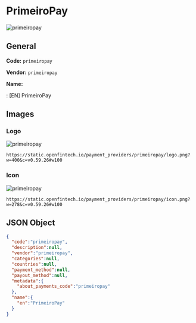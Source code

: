 
# PrimeiroPay 
![primeiropay](https://static.openfintech.io/payment_providers/primeiropay/logo.png?w=400&c=v0.59.26#w100)  

## General 
 
**Code:** `primeiropay` 
 
**Vendor:** `primeiropay` 
 
**Name:** 
 
:	[EN] PrimeiroPay 
 

## Images 

### Logo 
 
![primeiropay](https://static.openfintech.io/payment_providers/primeiropay/logo.png?w=400&c=v0.59.26#w100)  

```
https://static.openfintech.io/payment_providers/primeiropay/logo.png?w=400&c=v0.59.26#w100
```  

### Icon 
 
![primeiropay](https://static.openfintech.io/payment_providers/primeiropay/icon.png?w=278&c=v0.59.26#w100)  

```
https://static.openfintech.io/payment_providers/primeiropay/icon.png?w=278&c=v0.59.26#w100
```  

## JSON Object 

```json
{
  "code":"primeiropay",
  "description":null,
  "vendor":"primeiropay",
  "categories":null,
  "countries":null,
  "payment_method":null,
  "payout_method":null,
  "metadata":{
    "about_payments_code":"primeiropay"
  },
  "name":{
    "en":"PrimeiroPay"
  }
}
```  
